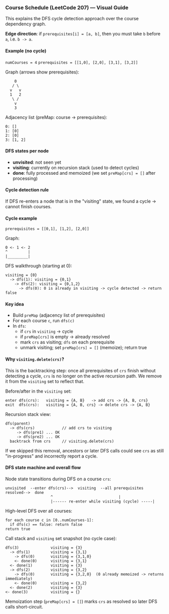 ### Course Schedule (LeetCode 207) — Visual Guide

This explains the DFS cycle detection approach over the course dependency graph.

**Edge direction**: if `prerequisites[i] = [a, b]`, then you must take `b` before `a`, i.e. `b -> a`.

#### Example (no cycle)
`numCourses = 4`
`prerequisites = [[1,0], [2,0], [3,1], [3,2]]`

Graph (arrows show prerequisites):

```text
    0
   / \
  v   v
  1   2
   \ /
    v
    3
```

Adjacency list (preMap: course -> prerequisites):

```text
0: []
1: [0]
2: [0]
3: [1, 2]
```

#### DFS states per node
- **unvisited**: not seen yet
- **visiting**: currently on recursion stack (used to detect cycles)
- **done**: fully processed and memoized (we set `preMap[crs] = []` after processing)

#### Cycle detection rule
If DFS re-enters a node that is in the "visiting" state, we found a cycle -> cannot finish courses.

#### Cycle example
`prerequisites = [[0,1], [1,2], [2,0]]`

Graph:

```text
0 <- 1 <- 2
^         |
|_________|
```

DFS walkthrough (starting at 0):

```text
visiting = {0}
  -> dfs(1): visiting = {0,1}
    -> dfs(2): visiting = {0,1,2}
      -> dfs(0): 0 is already in visiting -> cycle detected -> return false
```

#### Key idea
- Build `preMap` (adjacency list of prerequisites)
- For each course `c`, run `dfs(c)`
- In `dfs`:
  - if `crs` in `visiting` -> cycle
  - if `preMap[crs]` is empty -> already resolved
  - mark `crs` as visiting; `dfs` on each prerequisite
  - unmark visiting; set `preMap[crs] = []` (memoize); return true


#### Why `visiting.delete(crs)`?
This is the backtracking step: once all prerequisites of `crs` finish without detecting a cycle, `crs` is no longer on the active recursion path. We remove it from the `visiting` set to reflect that.

Before/after in the `visiting` set:

```text
enter dfs(crs):   visiting = {A, B}   -> add crs -> {A, B, crs}
exit  dfs(crs):   visiting = {A, B, crs} -> delete crs -> {A, B}
```

Recursion stack view:

```text
dfs(parent)
  -> dfs(crs)            // add crs to visiting
     -> dfs(pre1) ... OK
     -> dfs(pre2) ... OK
  backtrack from crs     // visiting.delete(crs)
```

If we skipped this removal, ancestors or later DFS calls could see `crs` as still "in-progress" and incorrectly report a cycle.


#### DFS state machine and overall flow

Node state transitions during DFS on a course `crs`:

```text
unvisited  --enter dfs(crs)-->  visiting  --all prerequisites resolved-->  done
                    ^                             |
                    |------ re-enter while visiting (cycle) -----|
```

High-level DFS over all courses:

```text
for each course c in [0..numCourses-1]:
  if dfs(c) == false: return false
return true
```

Call stack and `visiting` set snapshot (no cycle case):

```text
dfs(3)              visiting = {3}
  -> dfs(1)         visiting = {3,1}
    -> dfs(0)       visiting = {3,1,0}
    <- done(0)      visiting = {3,1}
  <- done(1)        visiting = {3}
  -> dfs(2)         visiting = {3,2}
    -> dfs(0)       visiting = {3,2,0}  (0 already memoized -> returns immediately)
    <- done(0)      visiting = {3,2}
  <- done(2)        visiting = {3}
<- done(3)          visiting = {}
```

Memoization step (`preMap[crs] = []`) marks `crs` as resolved so later DFS calls short-circuit.

